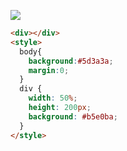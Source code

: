 ![](https://cssbattle.dev/targets/1.png)
```html
<div></div>
<style>
  body{
    background:#5d3a3a;
    margin:0;
  }
  div {
    width: 50%;
    height: 200px;
    background: #b5e0ba;
  }
</style>
```